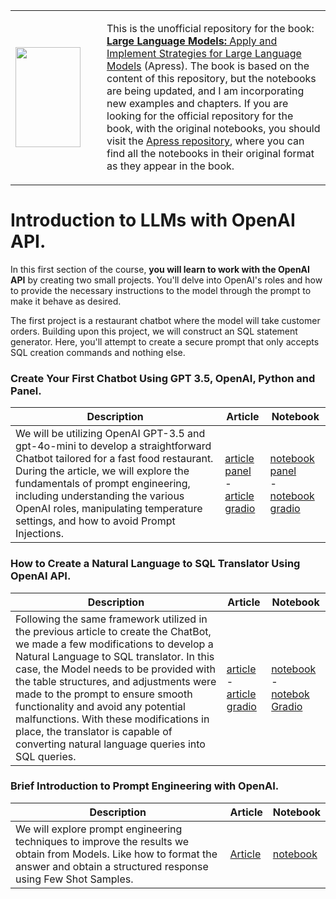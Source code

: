 <table>
  <tr>
    <td  width="130">
      <a href="https://amzn.to/4eanT1g">
        <img src="https://github.com/peremartra/Large-Language-Model-Notebooks-Course/blob/main/img/Large_Language_Models_Projects_Book.jpg" height="160" width="104">
      </a>
    </td>
    <td>
      <p>
        This is the unofficial repository for the book: 
        <a href="https://amzn.to/4eanT1g"> <b>Large Language Models:</b> Apply and Implement Strategies for Large Language Models</a> (Apress).
        The book is based on the content of this repository, but the notebooks are being updated, and I am incorporating new examples and chapters.
        If you are looking for the official repository for the book, with the original notebooks, you should visit the 
        <a href="https://github.com/Apress/Large-Language-Models-Projects">Apress repository</a>, where you can find all the notebooks in their original format as they appear in the book.
      </p>
    </td>
  </tr>
</table>

# Introduction to LLMs with OpenAI API.

In this first section of the course, **you will learn to work with the OpenAI API** by creating two small projects. You'll delve into OpenAI's roles and how to provide the necessary instructions to the model through the prompt to make it behave as desired.

The first project is a restaurant chatbot where the model will take customer orders. Building upon this project, we will construct an SQL statement generator. Here, you'll attempt to create a secure prompt that only accepts SQL creation commands and nothing else.

### Create Your First Chatbot Using GPT 3.5, OpenAI, Python and Panel.
| Description | Article | Notebook |
| -------- | ---| --- |
| We will be utilizing OpenAI GPT-3.5 and gpt-4o-mini to develop a straightforward Chatbot tailored for a fast food restaurant. During the article, we will explore the fundamentals of prompt engineering, including understanding the various OpenAI roles, manipulating temperature settings, and how to avoid Prompt Injections. |  [article panel](https://medium.com/towards-artificial-intelligence/create-your-first-chatbot-using-gpt-3-5-openai-python-and-panel-7ec180b9d7f2) <br>-<br> [article gradio](https://ai.plainenglish.io/create-a-simple-chatbot-with-openai-and-gradio-202684d18f35?sk=e449515ec7a803ae828418011bbaca52)| [notebook panel](https://github.com/peremartra/Large-Language-Model-Notebooks-Course/blob/main/1-Introduction%20to%20LLMs%20with%20OpenAI/1_1-First_Chatbot_OpenAI.ipynb) <br>-<br> [notebook gradio](https://github.com/peremartra/Large-Language-Model-Notebooks-Course/blob/main/1-Introduction%20to%20LLMs%20with%20OpenAI/1_1-First_Chatbot_OpenAI_Gradio.ipynb)|

### How to Create a Natural Language to SQL Translator Using OpenAI API. 
| Description | Article | Notebook |
| -------- | ---| --- |
| Following the same framework utilized in the previous article to create the ChatBot, we made a few modifications to develop a Natural Language to SQL translator. In this case, the Model needs to be provided with the table structures, and adjustments were made to the prompt to ensure smooth functionality and avoid any potential malfunctions. With these modifications in place, the translator is capable of converting natural language queries into SQL queries. | [article](https://pub.towardsai.net/how-to-create-a-natural-language-to-sql-translator-using-openai-api-e1b1f72ac35a) <br>-<br> [article gradio](https://medium.com/towards-artificial-intelligence/first-nl2sql-chat-with-openai-and-gradio-b1de0d6541b4)| [notebook](https://github.com/peremartra/Large-Language-Model-Notebooks-Course/blob/main/1-Introduction%20to%20LLMs%20with%20OpenAI/1_2-Easy_NL2SQL.ipynb) <br>-<br> [notebok Gradio](https://github.com/peremartra/Large-Language-Model-Notebooks-Course/blob/main/1-Introduction%20to%20LLMs%20with%20OpenAI/1_2-Easy_NL2SQL_Gradio.ipynb)|

### Brief Introduction to Prompt Engineering with OpenAI. 
| Description | Article | Notebook |
| -------- | ---| --- |
|We will explore prompt engineering techniques to improve the results we obtain from Models. Like how to format the answer and obtain a structured response using Few Shot Samples.| [Article](https://medium.com/gitconnected/influencing-a-large-language-model-response-with-in-context-learning-b212f0eaa113) | [notebook](https://github.com/peremartra/Large-Language-Model-Notebooks-Course/blob/main/1-Introduction%20to%20LLMs%20with%20OpenAI/1_3-Intro_Prompt_Engineering.ipynb)
